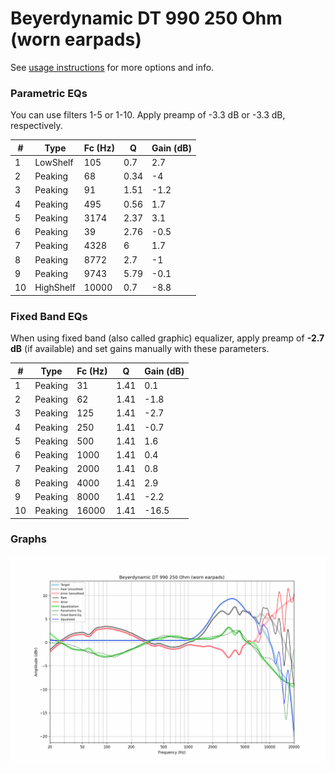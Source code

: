 # Beyerdynamic DT 990 250 Ohm (worn earpads)
See [usage instructions](https://github.com/jaakkopasanen/AutoEq#usage) for more options and info.

### Parametric EQs
You can use filters 1-5 or 1-10. Apply preamp of -3.3 dB or -3.3 dB, respectively.

|   # | Type      |   Fc (Hz) |    Q |   Gain (dB) |
|-----|-----------|-----------|------|-------------|
|   1 | LowShelf  |       105 | 0.7  |         2.7 |
|   2 | Peaking   |        68 | 0.34 |        -4   |
|   3 | Peaking   |        91 | 1.51 |        -1.2 |
|   4 | Peaking   |       495 | 0.56 |         1.7 |
|   5 | Peaking   |      3174 | 2.37 |         3.1 |
|   6 | Peaking   |        39 | 2.76 |        -0.5 |
|   7 | Peaking   |      4328 | 6    |         1.7 |
|   8 | Peaking   |      8772 | 2.7  |        -1   |
|   9 | Peaking   |      9743 | 5.79 |        -0.1 |
|  10 | HighShelf |     10000 | 0.7  |        -8.8 |

### Fixed Band EQs
When using fixed band (also called graphic) equalizer, apply preamp of **-2.7 dB** (if available) and set gains manually with these parameters.

|   # | Type    |   Fc (Hz) |    Q |   Gain (dB) |
|-----|---------|-----------|------|-------------|
|   1 | Peaking |        31 | 1.41 |         0.1 |
|   2 | Peaking |        62 | 1.41 |        -1.8 |
|   3 | Peaking |       125 | 1.41 |        -2.7 |
|   4 | Peaking |       250 | 1.41 |        -0.7 |
|   5 | Peaking |       500 | 1.41 |         1.6 |
|   6 | Peaking |      1000 | 1.41 |         0.4 |
|   7 | Peaking |      2000 | 1.41 |         0.8 |
|   8 | Peaking |      4000 | 1.41 |         2.9 |
|   9 | Peaking |      8000 | 1.41 |        -2.2 |
|  10 | Peaking |     16000 | 1.41 |       -16.5 |

### Graphs
![](./Beyerdynamic%20DT%20990%20250%20Ohm%20(worn%20earpads).png)

